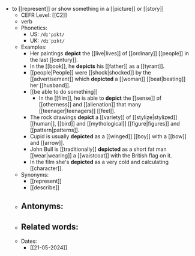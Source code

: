 - to [[represent]] or show something in a [[picture]] or [[story]]
	- CEFR Level: [[C2]]
	- verb
	- Phonetics:
		- US: `/dɪˈpɪkt/`
		- UK: `/dɪˈpɪkt/`
	- Examples:
		- Her paintings **depict** the [[live|lives]] of [[ordinary]] [[people]] in the last [[century]].
		- In the [[book]], he **depicts** his [[father]] as a [[tyrant]].
		- [[people|People]] were [[shock|shocked]] by the [[advertisement]] which **depicted** a [[woman]] [[beat|beating]] her [[husband]].
		- [[be able to do something]]
			- In the [[film]], he is able to **depict** the [[sense]] of [[otherness]] and [[alienation]] that many [[teenager|teenagers]] [[feel]].
		- The rock drawings **depict** a [[variety]] of [[stylize|stylized]] [[human]], [[bird]] and [[mythological]] [[figure|figures]] and [[pattern|patterns]].
		- Cupid is usually **depicted** as a [[winged]] [[boy]] with a [[bow]] and [[arrow]].
		- John Bull is [[traditionally]] **depicted** as a short fat man [[wear|wearing]] a [[waistcoat]] with the British flag on it.
		- In the film she's **depicted** as a very cold and calculating [[character]].
	- Synonyms:
		- [[represent]]
		- [[describe]]
	- Antonyms:
		- 
	- Related words:
		- 
	- Dates:
		- [[21-05-2024]]

